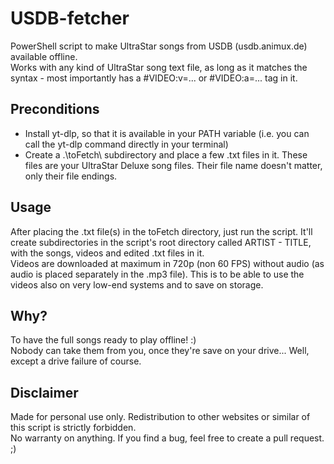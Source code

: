 # USDB-fetcher
PowerShell script to make UltraStar songs from USDB (usdb.animux.de) available offline.  
Works with any kind of UltraStar song text file, as long as it matches the syntax - most importantly has a #VIDEO:v=... or #VIDEO:a=... tag in it.

## Preconditions
- Install yt-dlp, so that it is available in your PATH variable (i.e. you can call the yt-dlp command directly in your terminal)
- Create a .\toFetch\ subdirectory and place a few .txt files in it. These files are your UltraStar Deluxe song files. Their file name doesn't matter, only their file endings.

## Usage
After placing the .txt file(s) in the toFetch directory, just run the script. It'll create subdirectories in the script's root directory called ARTIST - TITLE, with the songs, videos and edited .txt files in it.  
Videos are downloaded at maximum in 720p (non 60 FPS) without audio (as audio is placed separately in the .mp3 file). This is to be able to use the videos also on very low-end systems and to save on storage.

## Why?
To have the full songs ready to play offline! :)  
Nobody can take them from you, once they're save on your drive... Well, except a drive failure of course.

## Disclaimer
Made for personal use only. Redistribution to other websites or similar of this script is strictly forbidden.  
No warranty on anything. If you find a bug, feel free to create a pull request. ;)
